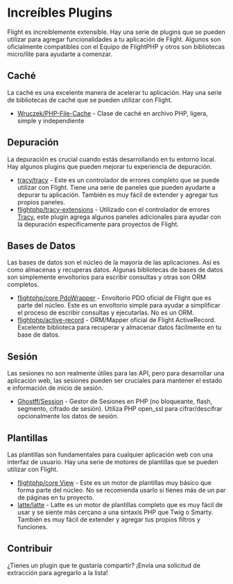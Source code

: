 # Increíbles Plugins

Flight es increíblemente extensible. Hay una serie de plugins que se pueden utilizar para agregar funcionalidades a tu aplicación de Flight. Algunos son oficialmente compatibles con el Equipo de FlightPHP y otros son bibliotecas micro/lite para ayudarte a comenzar.

## Caché

La caché es una excelente manera de acelerar tu aplicación. Hay una serie de bibliotecas de caché que se pueden utilizar con Flight.

- [Wruczek/PHP-File-Cache](/awesome-plugins/php-file-cache) - Clase de caché en archivo PHP, ligera, simple y independiente

## Depuración

La depuración es crucial cuando estás desarrollando en tu entorno local. Hay algunos plugins que pueden mejorar tu experiencia de depuración.

- [tracy/tracy](/awesome-plugins/tracy) - Este es un controlador de errores completo que se puede utilizar con Flight. Tiene una serie de paneles que pueden ayudarte a depurar tu aplicación. También es muy fácil de extender y agregar tus propios paneles.
- [flightphp/tracy-extensions](/awesome-plugins/tracy-extensions) - Utilizado con el controlador de errores [Tracy](/awesome-plugins/tracy), este plugin agrega algunos paneles adicionales para ayudar con la depuración específicamente para proyectos de Flight.

## Bases de Datos

Las bases de datos son el núcleo de la mayoría de las aplicaciones. Así es como almacenas y recuperas datos. Algunas bibliotecas de bases de datos son simplemente envoltorios para escribir consultas y otras son ORM completos.

- [flightphp/core PdoWrapper](/awesome-plugins/pdo-wrapper) - Envoltorio PDO oficial de Flight que es parte del núcleo. Este es un envoltorio simple para ayudar a simplificar el proceso de escribir consultas y ejecutarlas. No es un ORM.
- [flightphp/active-record](/awesome-plugins/active-record) - ORM/Mapper oficial de Flight ActiveRecord. Excelente biblioteca para recuperar y almacenar datos fácilmente en tu base de datos.

## Sesión

Las sesiones no son realmente útiles para las API, pero para desarrollar una aplicación web, las sesiones pueden ser cruciales para mantener el estado e información de inicio de sesión.

- [Ghostff/Session](/awesome-plugins/session) - Gestor de Sesiones en PHP (no bloqueante, flash, segmento, cifrado de sesión). Utiliza PHP open_ssl para cifrar/descifrar opcionalmente los datos de sesión.

## Plantillas

Las plantillas son fundamentales para cualquier aplicación web con una interfaz de usuario. Hay una serie de motores de plantillas que se pueden utilizar con Flight.

- [flightphp/core View](/learn#views) - Este es un motor de plantillas muy básico que forma parte del núcleo. No se recomienda usarlo si tienes más de un par de páginas en tu proyecto.
- [latte/latte](/awesome-plugins/latte) - Latte es un motor de plantillas completo que es muy fácil de usar y se siente más cercano a una sintaxis PHP que Twig o Smarty. También es muy fácil de extender y agregar tus propios filtros y funciones.

## Contribuir

¿Tienes un plugin que te gustaría compartir? ¡Envía una solicitud de extracción para agregarlo a la lista!
